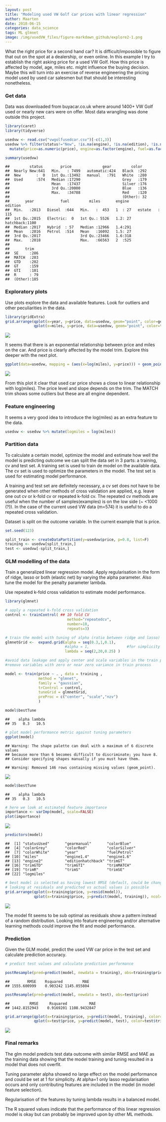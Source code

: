 ```yaml
---
layout: post
title: "Modeling used VW Golf car prices with linear regression"
author: Maarten
date: 2018-06-15
categories: data_science
tags: ML glmnet
image: /img/usedVW_files/figure-markdown_github/explore2-1.png
---
```


What the right price for a second hand car? It is difficult/impossible to figure that out on the spot at a dealership, or even online. In this example I try to establish the right asking price for a used VW Golf. How this price is affected by model, age, miles etc. might influence the buying decision. Maybe this will turn into an exercise of reverse engineering the pricing model used by used car salesmen but that should be interesting nonetheless.

### Get data

Data was downloaded from buyacar.co.uk where around 1400+ VW Golf used or nearly new cars were on offer. Most data wrangling was done outside this project.

``` r
library(caret) 
library(tidyverse)

usedvw <- read.csv("vwgolfusedcar.csv")[-c(1,3)]
usedvw %>% filter(status!="New", !is.na(engine), !is.na(edition), !is.na(trim)) %>%
  mutate(price=as.numeric(price), engine=as.factor(engine), fuel=as.factor(fuel)) -> usedvw

summary(usedvw)
```

    ##         status        price              gear         color    
    ##  Nearly New:641   Min.   : 7499   automatic:424   Black  :292  
    ##  New       :  0   1st Qu.:13492   manual   :791   White  :280  
    ##  Used      :574   Median :17290                   Grey   :179  
    ##                   Mean   :17437                   Silver :176  
    ##                   3rd Qu.:20000                   Blue   :136  
    ##                   Max.   :34788                   Red    :120  
    ##                                                   (Other): 32  
    ##       year            fuel         miles       engine         edition    
    ##  Min.   :2013   Diesel  :644   Min.   :  453   1  : 27   estate   : 115  
    ##  1st Qu.:2015   Electric:  0   1st Qu.: 5526   1.2: 27   hatchback:1100  
    ##  Median :2017   Hybrid  : 57   Median :12966   1.4:291                   
    ##  Mean   :2016   Petrol  :514   Mean   :16092   1.5: 27                   
    ##  3rd Qu.:2017                  3rd Qu.:23466   1.6:318                   
    ##  Max.   :2018                  Max.   :66563   2  :525                   
    ##                                                                          
    ##       trim    
    ##  SE     :286  
    ##  MATCH  :203  
    ##  GTD    :202  
    ##  GT     :159  
    ##  GTI    :101  
    ##  R      : 79  
    ##  (Other):185

### Exploratory plots

Use plots explore the data and available features. Look for outliers and other peculiarities in the data.

``` r
library(gridExtra)
grid.arrange(qplot(x=year, y=price, data=usedvw, geom="point", color=gear),
             qplot(x=miles, y=price, data=usedvw, geom="point", color=trim),nrow=1)
```

![](/img/usedVW_files/figure-markdown_github/explore1-1.png)

It seems that there is an exponential relationship between price and miles on the car. And price is clearly affected by the model trim. Explore this deeper with the next plot.

``` r
ggplot(data=usedvw, mapping = (aes(x=log(miles), y=price))) + geom_point(aes(color=engine)) + facet_wrap(~trim, nrow=2) + geom_smooth(method="lm")
```

![](/img/usedVW_files/figure-markdown_github/explore2-1.png)

From this plot it clear that used car price shows a close to linear relationship with log(miles). The price level and slope depends on the trim. The MATCH trim shows some outliers but these are all engine dependent.

### Feature engineering

It seems a very good idea to introduce the log(miles) as an extra feature to the data.

``` r
usedvw <- usedvw %>% mutate(logmiles = log(miles))
```

### Partition data

To calculate a certain model, optimize the model and estimate how well the model is predicting outcome we can split the data set in 3 parts: a training, cv and test set. A training set is used to train de model on the available data. The cv set is used to optimize the parameters in the model. The test set is used for estimating model performance.

A training and test set are definitely necessary, a cv set does not have to be generated when other methods of cross validation are applied, e.g. leave one out cv or k-fold cv or repeated k-fold cv. The repeated cv methods are useful when the number of samples(examples) is on the low side (~ &lt;1000 (?)). In the case of the current used VW data (m=574) it is useful to do a repeated cross validation.

Dataset is split on the outcome variable. In the current example that is price.

``` r
set.seed(123)

split_train <- createDataPartition(y=usedvw$price, p=0.8, list=F)
training <- usedvw[split_train,]
test <- usedvw[-split_train,]
```

### GLM modelling of the data

Train a generalized linear regression model. Apply regularisation in the form of ridge, lasso or both (elastic net) by varying the alpha parameter. Also tune the model for the penalty parameter lambda.

Use repeated k-fold cross validation to estimate model performance.

``` r
library(glmnet)

# apply a repeated k-fold cross validation
control <- trainControl( ## 10 fold CV
                            method="repeatedcv", 
                            number=10, 
                            repeats=3)

# train the model with tuning of alpha (ratio between ridge and lasso) and lambda (penalty factor)
glmnetGrid <-  expand.grid(alpha = seq(0.3,1,0.1), 
                           #alpha = 1,                 #for simplicity keep alpha at 1
                           lambda = seq(2,20,0.25) )

#avoid data leakage and apply center and scale variables in the train process
#remove variables with zero or near zero variance in train process

model <- train(price ~ . , data = training , 
               method = "glmnet",
               family = "gaussian",
               trControl = control,
               tuneGrid = glmnetGrid,
               preProc = c("center", "scale","nzv")
               )

model$bestTune
```

    ##    alpha lambda
    ## 35   0.3   10.5

``` r
# plot model performance metric against tuning parameters
ggplot(model)
```

    ## Warning: The shape palette can deal with a maximum of 6 discrete values
    ## because more than 6 becomes difficult to discriminate; you have 8.
    ## Consider specifying shapes manually if you must have them.

    ## Warning: Removed 146 rows containing missing values (geom_point).

![](/img/usedVW_files/figure-markdown_github/glmnet-1.png)

``` r
model$bestTune
```

    ##    alpha lambda
    ## 35   0.3   10.5

``` r
# here we look at estimated feature importance
importance <- varImp(model, scale=FALSE)
plot(importance)
```

![](/img/usedVW_files/figure-markdown_github/glmnet-2.png)

``` r
predictors(model)
```

    ##  [1] "statusUsed"       "gearmanual"       "colorBlue"       
    ##  [4] "colorGrey"        "colorRed"         "colorSilver"     
    ##  [7] "colorWhite"       "year"             "fuelPetrol"      
    ## [10] "miles"            "engine1.4"        "engine1.6"       
    ## [13] "engine2"          "editionhatchback" "trimGT"          
    ## [16] "trimGTD"          "trimGTI"          "trimMATCH"       
    ## [19] "trimR"            "trimS"            "trimSE"          
    ## [22] "logmiles"

``` r
# best model is selected as having lowest RMSE (default, could be changed)
# looking at residuals and predicted vs actual values is possible
grid.arrange(qplot(x=training$price, y=resid(model)),
             qplot(x=training$price, y=predict(model, training)), ncol=2)
```

![](/img/usedVW_files/figure-markdown_github/glmnet-3.png)

The model fit seems to be sub optimal as residuals show a pattern instead of a random distribution. Looking into feature engineering and/or alternative learning methods could improve the fit and model performance.

### Prediction

Given the GLM model, predict the used VW car price in the test set and calculate prediction accuracy.

``` r
# predict test values and calculate prediction performance

postResample(pred=predict(model, newdata = training), obs=training$price)
```

    ##        RMSE    Rsquared         MAE 
    ## 1555.600999    0.903242 1145.055804

``` r
postResample(pred=predict(model, newdata = test), obs=test$price)
```

    ##         RMSE     Rsquared          MAE 
    ## 1442.8152943    0.9169201 1108.9432847

``` r
grid.arrange(qplot(x=training$price, y=predict(model, training), color=training$trim),
             qplot(x=test$price, y=predict(model, test), color=test$trim),ncol=2)
```

![](/img/usedVW_files/figure-markdown_github/predict-1.png)

### Final remarks

The glm model predicts test data outcome with similar RMSE and MAE as the training data showing that the model training and tuning resulted in a model that does not overfit.

Tuning parameter alpha showed no large effect on the model performance and could be set at 1 for simplicity. At alpha=1 only lasso regularisation occurs and only contributing features are included in the model (in model feature selection).

Regularisation of the features by tuning lambda results in a balanced model.

The R squared values indicate that the performance of this linear regression model is okay but can probably be improved upon by other ML methods.

